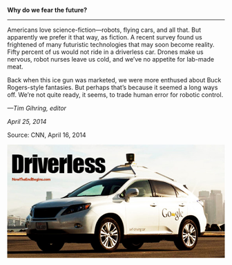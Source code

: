 **Why do we fear the future?**

****

Americans love science-fiction—robots, flying cars, and all that. But apparently we prefer it that way, as fiction. A recent survey found us frightened of many futuristic technologies that may soon become reality. Fifty percent of us would not ride in a driverless car. Drones make us nervous, robot nurses leave us cold, and we’ve no appetite for lab-made meat.

Back when this ice gun was marketed, we were more enthused about Buck Rogers-style fantasies. But perhaps that’s because it seemed a long ways off. We’re not quite ready, it seems, to trade human error for robotic control.

*—Tim Gihring, editor*

*April 25, 2014*

Source: CNN, April 16, 2014

![](../images/14-04-25_98.276.219.1_TechEDIT-1.jpg)
